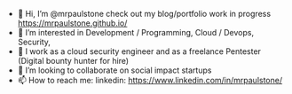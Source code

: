 - 👋 Hi, I’m @mrpaulstone check out my blog/portfolio work in progress https://mrpaulstone.github.io/
- 👀 I’m interested in  Development / Programming, Cloud / Devops, Security,
- 🌱 I work as a cloud security engineer and as a freelance Pentester (Digital bounty hunter for hire)
- 💞️ I’m looking to collaborate on social impact startups
- 📫 How to reach me: linkedin: https://www.linkedin.com/in/mrpaulstone/

<!---

--->
